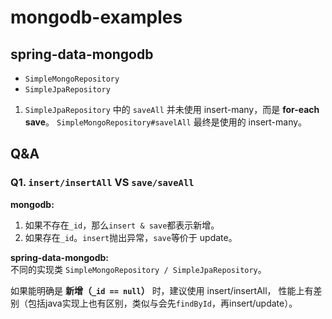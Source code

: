 # mongodb-examples

## spring-data-mongodb
- `SimpleMongoRepository`
- `SimpleJpaRepository`

1. `SimpleJpaRepository` 中的 `saveAll` 并未使用 insert-many，而是 **for-each save**。
`SimpleMongoRepository#savelAll` 最终是使用的 insert-many。


## Q&A
### Q1. `insert/insertAll` VS `save/saveAll`
**mongodb:**
1. 如果不存在`_id`，那么`insert & save`都表示新增。
2. 如果存在`_id`。`insert`抛出异常，`save`等价于 update。

**spring-data-mongodb:**  
不同的实现类 `SimpleMongoRepository / SimpleJpaRepository`。

如果能明确是 **新增（`_id == null`）** 时，建议使用 insert/insertAll，
性能上有差别（包括java实现上也有区别，类似与会先`findById`，再insert/update）。